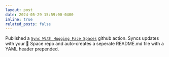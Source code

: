 ```yaml
---
layout: post
date: 2024-05-29 15:59:00-0400
inline: true
related_posts: false
---
```


Published a [`Sync With Hugging Face Spaces`](https://github.com/alex-bene/huggingface-space-sync-action) github action. Syncs updates with your 🤗 Space repo and auto-creates a seperate README.md file with a YAML header prepended.
